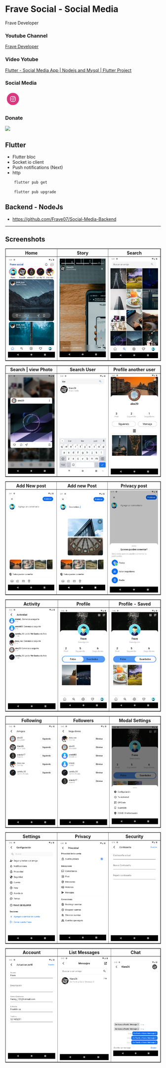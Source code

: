 # Frave Social - Social Media

Frave Developer

### Youtube Channel

[Frave Developer](https://cutt.ly/pckBg9D)

### Video Yotube

[Flutter - Social Media App | Nodejs and Mysql | Flutter Project](https://youtu.be/QurHn2Bno7I)

### Social Media

<a href="https://www.instagram.com/frave_developer"><img src="https://github.com/aritraroy/social-icons/blob/master/instagram-icon.png?raw=true" width="50"></a>

### Donate

<a href="https://www.buymeacoffee.com/frave"><img src="https://cdn.buymeacoffee.com/buttons/v2/default-yellow.png" width="200"></a>


## Flutter

- Flutter bloc
- Socket io client
- Push notifications (Next)
- http

```sh
    flutter pub get
```

```
    flutter pub upgrade
```

## Backend - NodeJs

- https://github.com/Frave07/Social-Media-Backend

---

## Screenshots

<table border>
    <tr>
        <th style="text-align:center">Home</th>
        <th style="text-align:center">Story</th>
        <th style="text-align:center">Search</th>
    </tr>
    <tr>
        <td><img src="./screenshots/home.png" alt="" width="200"></td>
        <td><img src="./screenshots/story.png" alt="" width="200"></td>
        <td><img src="./screenshots/search-home.png" alt="" width="200"></td>
    <tr>
</table>

<table border>
    <tr>
        <th style="text-align:center">Search | view Photo</th>
        <th style="text-align:center">Search User</th>
        <th style="text-align:center">Profile another user</th>
    </tr>
    <tr>
        <td><img src="./screenshots/search-view-photo.png" alt="" width="200"></td>
        <td><img src="./screenshots/search-user.png" alt="" width="200"></td>
        <td><img src="./screenshots/account-another-user.png" alt="" width="200"></td>
    <tr>
</table>

<table border>
    <tr>
        <th style="text-align:center">Add New post</th>
        <th style="text-align:center">Add new Post</th>
        <th style="text-align:center">Privacy post</th>
    </tr>
    <tr>
        <td><img src="./screenshots/add-new-post.png" alt="" width="200"></td>
        <td><img src="./screenshots/add-new-post-1.png" alt="" width="200"></td>
        <td><img src="./screenshots/add-new-post-privacy.png" alt="" width="200"></td>
    <tr>
</table>

<table border>
    <tr>
        <th style="text-align:center">Activity</th>
        <th style="text-align:center">Profile</th>
        <th style="text-align:center">Profile - Saved</th>
    </tr>
    <tr>
        <td><img src="./screenshots/activity.png" alt="" width="200"></td>
        <td><img src="./screenshots/my-profile.png" alt="" width="200"></td>
        <td><img src="./screenshots/my-profile-two.png" alt="" width="200"></td>
    <tr>
</table>

<table border>
    <tr>
        <th style="text-align:center">Following</th>
        <th style="text-align:center">Followers</th>
        <th style="text-align:center">Modal Settings</th>
    </tr>
    <tr>
        <td><img src="./screenshots/friends.png" alt="" width="200"></td>
        <td><img src="./screenshots/followers.png" alt="" width="200"></td>
        <td><img src="./screenshots/settings-modal.png" alt="" width="200"></td>
    <tr>
</table>

<table border>
    <tr>
        <th style="text-align:center">Settings</th>
        <th style="text-align:center">Privacy</th>
        <th style="text-align:center">Security</th>
    </tr>
    <tr>
        <td><img src="./screenshots/settings.png" alt="" width="200"></td>
        <td><img src="./screenshots/privacy.png" alt="" width="200"></td>
        <td><img src="./screenshots/security.png" alt="" width="200"></td>
    <tr>
</table>

<table border>
    <tr>
        <th style="text-align:center">Account</th>
        <th style="text-align:center">List Messages</th>
        <th style="text-align:center">Chat</th>
    </tr>
    <tr>
        <td><img src="./screenshots/account.png" alt="" width="200"></td>
        <td><img src="./screenshots/list-messages.png" alt="" width="200"></td>
        <td><img src="./screenshots/chat.png" alt="" width="200"></td>
    <tr>
</table>